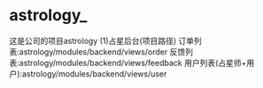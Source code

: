 # astrology_
这是公司的项目astrology
(1)占星后台(项目路径)
	订单列表:astrology/modules/backend/views/order
	反馈列表:astrology/modules/backend/views/feedback
	用户列表(占星师+用户):astrology/modules/backend/views/user
